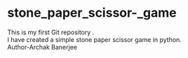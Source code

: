 # stone_paper_scissor-_game
This is my first Git repository .
<br>
I have created a simple stone paper scissor game in python. 
<br>
Author-Archak Banerjee
